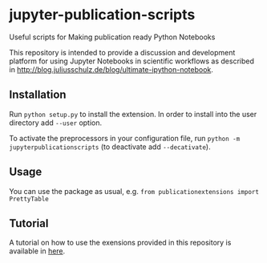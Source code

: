 # jupyter-publication-scripts

Useful scripts for Making publication ready Python Notebooks

This repository is intended to provide a discussion and development platform
for using Jupyter Notebooks in scientific workflows as described in
http://blog.juliusschulz.de/blog/ultimate-ipython-notebook.

## Installation

Run ```python setup.py``` to install the extension. In order to install into
the user directory add ```--user``` option.

To activate the preprocessors in your configuration file, run ```python -m
jupyterpublicationscripts``` (to deactivate add ```--decativate```).

## Usage

You can use the package as usual, e.g. ```from publicationextensions import PrettyTable```

## Tutorial

A tutorial on how to use the exensions provided in this repository is available in [here](../tutorial/tutorial.md).
